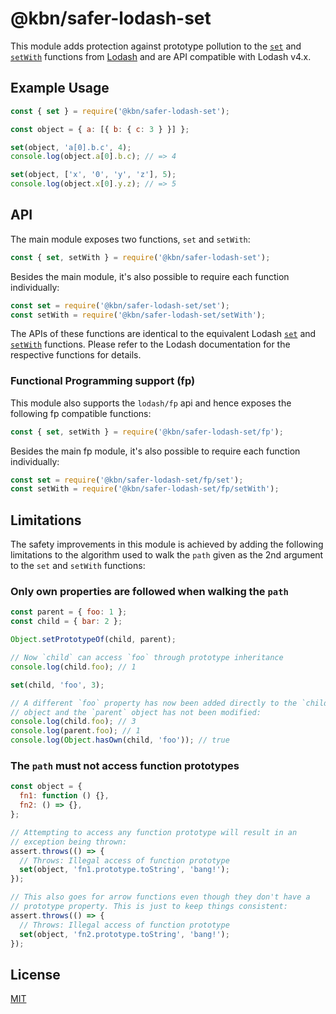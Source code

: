 # @kbn/safer-lodash-set

This module adds protection against prototype pollution to the [`set`]
and [`setWith`] functions from [Lodash] and are API compatible with
Lodash v4.x.

## Example Usage

```js
const { set } = require('@kbn/safer-lodash-set');

const object = { a: [{ b: { c: 3 } }] };

set(object, 'a[0].b.c', 4);
console.log(object.a[0].b.c); // => 4

set(object, ['x', '0', 'y', 'z'], 5);
console.log(object.x[0].y.z); // => 5
```

## API

The main module exposes two functions, `set` and `setWith`:

```js
const { set, setWith } = require('@kbn/safer-lodash-set');
```

Besides the main module, it's also possible to require each function
individually:

```js
const set = require('@kbn/safer-lodash-set/set');
const setWith = require('@kbn/safer-lodash-set/setWith');
```

The APIs of these functions are identical to the equivalent Lodash
[`set`] and [`setWith`] functions. Please refer to the Lodash
documentation for the respective functions for details.

### Functional Programming support (fp)

This module also supports the `lodash/fp` api and hence exposes the
following fp compatible functions:

```js
const { set, setWith } = require('@kbn/safer-lodash-set/fp');
```

Besides the main fp module, it's also possible to require each function
individually:

```js
const set = require('@kbn/safer-lodash-set/fp/set');
const setWith = require('@kbn/safer-lodash-set/fp/setWith');
```

## Limitations

The safety improvements in this module is achieved by adding the
following limitations to the algorithm used to walk the `path` given as
the 2nd argument to the `set` and `setWith` functions:

### Only own properties are followed when walking the `path`

```js
const parent = { foo: 1 };
const child = { bar: 2 };

Object.setPrototypeOf(child, parent);

// Now `child` can access `foo` through prototype inheritance
console.log(child.foo); // 1

set(child, 'foo', 3);

// A different `foo` property has now been added directly to the `child`
// object and the `parent` object has not been modified:
console.log(child.foo); // 3
console.log(parent.foo); // 1
console.log(Object.hasOwn(child, 'foo')); // true
```

### The `path` must not access function prototypes

```js
const object = {
  fn1: function () {},
  fn2: () => {},
};

// Attempting to access any function prototype will result in an
// exception being thrown:
assert.throws(() => {
  // Throws: Illegal access of function prototype
  set(object, 'fn1.prototype.toString', 'bang!');
});

// This also goes for arrow functions even though they don't have a
// prototype property. This is just to keep things consistent:
assert.throws(() => {
  // Throws: Illegal access of function prototype
  set(object, 'fn2.prototype.toString', 'bang!');
});
```

## License

[MIT](LICENSE)

[`set`]: https://lodash.com/docs/4.17.15#set
[`setwith`]: https://lodash.com/docs/4.17.15#setWith
[lodash]: https://lodash.com/
